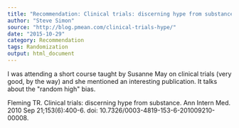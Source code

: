 ```yaml
---
title: "Recommendation: Clinical trials: discerning hype from substance"
author: "Steve Simon"
source: "http://blog.pmean.com/clinical-trials-hype/"
date: "2015-10-29"
category: Recommendation
tags: Randomization
output: html_document
---
```


I was attending a short course taught by Susanne May on clinical trials
(very good, by the way) and she mentioned an interesting publication. It
talks about the "random high" bias.

<!---More--->

Fleming TR. Clinical trials: discerning hype from substance. Ann Intern
Med. 2010 Sep 21;153(6):400-6. doi:
10.7326/0003-4819-153-6-201009210-00008.




